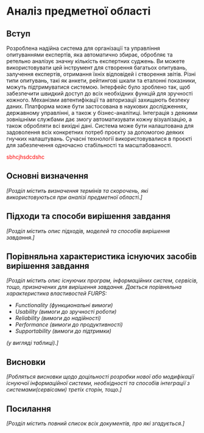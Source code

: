 # Аналіз предметної області

## Вступ

Розроблена надійна система для організації та управління опитуваннями експертів, яка автоматично збирає, обробляє та ретельно аналізує значну кількість експертних суджень. Ви можете використовувати цей інструмент для створення багатьох опитувань, залучення експертів, отримання їхніх відповідей і створення звітів. Різні типи опитувань, такі як анкети, рейтингові шкали та еталонні показники, можуть підтримуватися системою. Інтерфейс було зроблено так, щоб забезпечити швидкий доступ до всіх необхідних функцій для зручності кожного. Механізми автентифікації та авторизації захищають безпеку даних. Платформа може бути застосована в наукових дослідженнях, державному управлінні, а також у бізнес-аналітиці. Інтеграція з деякими зовнішніми службами дає змогу автоматизувати кожну візуалізацію, а також обробляти всі вихідні дані. Система може бути налаштована для задоволення всіх конкретних потреб проєкту за допомогою деяких гнучких налаштувань. Сучасні технології використовувалися в проєкті для забезпечення одночасно стабільності та масштабованості.

<span style="color:red"> sbhcjhsdcdshc </span>

## Основні визначення

*[Розділ містить визначення термінів та скорочень, які використовуються при аналізі предметної області.]*

## Підходи та способи вирішення завдання

*[Розділ містить опис підходів, моделей та способів вирішення завдання.]*

## Порівняльна характеристика існуючих засобів вирішення завдання

*[Розділ містить опис існуючих програм, інформаційних систем, сервісів, тощо, призначених для вирішення 
завдання. Дається порівняльна характеристика властивостей FURPS:*
- *Functionality (функциональні вимоги)*
- *Usability (вимоги до зручності роботи)*
- *Reliability (вимоги до надійності)*
- *Performance (вимоги до продуктивності)*
- *Supportability (вимоги до підтримки)*

 *(у вигляді таблиці).]*

## Висновки

*[Робляться висновки щодо доцільності розробки нової або модифікації існуючої інформаційної системи, необхідності та способів інтеграції з системами(сервісами) третіх сторін, тощо.]*

## Посилання

*[Розділ містить повний список всіх документів, про які згадується.]*
